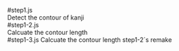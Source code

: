 #step1.js  
 Detect the contour of kanji  
#step1-2.js  
 Calcuate the contour length  
#step1-3.js
 Calcuate the contour length  step1-2`s remake
 
